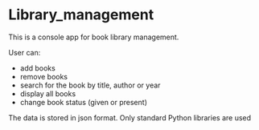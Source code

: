 # Library_management


This is a console app for book library management. 

User can:
- add books
- remove books
- search for the book by title, author or year
- display all books
- change book status (given or present)

The data is stored in json format. Only standard Python libraries are used

